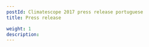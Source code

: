 ```yaml
---
postId: Climatescope 2017 press release portuguese
title: Press release

weight: 1
description: 
---
```

